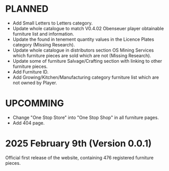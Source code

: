 # PLANNED

* Add Small Letters to Letters category.
* Update whole catalogue to match V0.4.02 Obenseuer player obtainable furniture list and information.
* Update the found in tenement quantity values in the Licence Plates category (Missing Research).
* Update whole catalogue in distributors section OS Mining Services which furniture pieces are sold which are not (Missing Research).
* Update some of furniture Salvage/Crafting section with linking to other furniture pieces.
* Add Furniture ID.
* Add Growing/Kitchen/Manufacturing category furniture list which are not owned by Player.

# UPCOMMING

* Change "One Stop Store" into "One Stop Shop" in all furniture pages.
* Add 404 page.

# 2025 February 9th (Version 0.0.1)

Official first release of the website, containing 476 registered furniture pieces.
